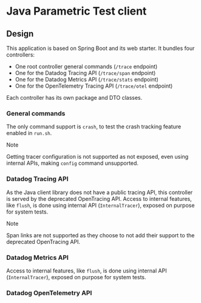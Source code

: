 # Java Parametric Test client

## Design

This application is based on Spring Boot and its web starter.
It bundles four controllers:

* One root controller general commands (`/trace` endpoint)
* One for the Datadog Tracing API (`/trace/span` endpoint)
* One for the Datadog Metrics API (`/trace/stats` endpoint)
* One for the OpenTelemetry Tracing API (`/trace/otel` endpoint)

Each controller has its own package and DTO classes.

### General commands

The only command support is `crash`, to test the crash tracking feature enabled in `run.sh`.

> [!NOTE]
> Getting tracer configuration is not supported as not exposed, even using internal APIs, making `config` command unsupported.

### Datadog Tracing API

As the Java client library does not have a public tracing API, this controller is served by the deprecated OpenTracing API.
Access to internal features, like `flush`, is done using internal API (`InternalTracer`), exposed on purpose for system tests.

> [!NOTE]
> Span links are not supported as they choose to not add their support to the deprecated OpenTracing API.

### Datadog Metrics API

Access to internal features, like `flush`, is done using internal API (`InternalTracer`), exposed on purpose for system tests.

### Datadog OpenTelemetry API
